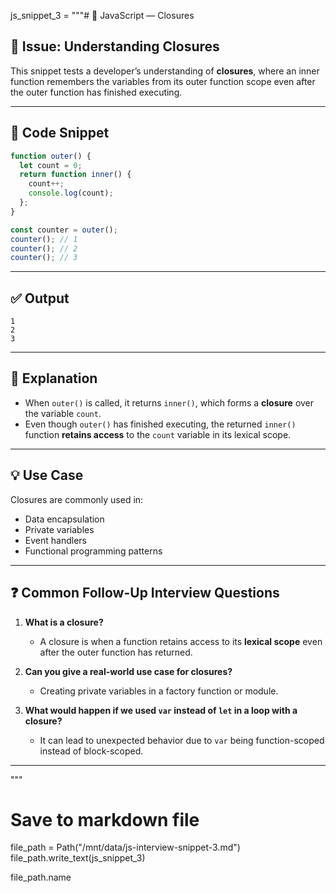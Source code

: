 js_snippet_3 = """# 🧠 JavaScript — Closures

## 📌 Issue: Understanding Closures

This snippet tests a developer’s understanding of **closures**, where an inner function remembers the variables from its outer function scope even after the outer function has finished executing.

---

## 🧪 Code Snippet

```javascript
function outer() {
  let count = 0;
  return function inner() {
    count++;
    console.log(count);
  };
}

const counter = outer();
counter(); // 1
counter(); // 2
counter(); // 3
```

---

## ✅ Output

```
1
2
3
```

---

## 📖 Explanation

- When `outer()` is called, it returns `inner()`, which forms a **closure** over the variable `count`.
- Even though `outer()` has finished executing, the returned `inner()` function **retains access** to the `count` variable in its lexical scope.

---

## 💡 Use Case

Closures are commonly used in:
- Data encapsulation
- Private variables
- Event handlers
- Functional programming patterns

---

## ❓ Common Follow-Up Interview Questions

1. **What is a closure?**
   - A closure is when a function retains access to its **lexical scope** even after the outer function has returned.

2. **Can you give a real-world use case for closures?**
   - Creating private variables in a factory function or module.

3. **What would happen if we used `var` instead of `let` in a loop with a closure?**
   - It can lead to unexpected behavior due to `var` being function-scoped instead of block-scoped.

---
"""

# Save to markdown file
file_path = Path("/mnt/data/js-interview-snippet-3.md")
file_path.write_text(js_snippet_3)

file_path.name